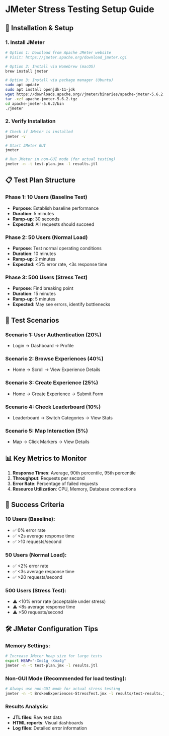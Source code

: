 # JMeter Stress Testing Setup Guide

## 🚀 Installation & Setup

### 1. Install JMeter
```bash
# Option 1: Download from Apache JMeter website
# Visit: https://jmeter.apache.org/download_jmeter.cgi

# Option 2: Install via Homebrew (macOS)
brew install jmeter

# Option 3: Install via package manager (Ubuntu)
sudo apt update
sudo apt install openjdk-11-jdk
wget https://downloads.apache.org//jmeter/binaries/apache-jmeter-5.6.2.tgz
tar -xzf apache-jmeter-5.6.2.tgz
cd apache-jmeter-5.6.2/bin
./jmeter
```

### 2. Verify Installation
```bash
# Check if JMeter is installed
jmeter -v

# Start JMeter GUI
jmeter

# Run JMeter in non-GUI mode (for actual testing)
jmeter -n -t test-plan.jmx -l results.jtl
```

## 📋 Test Plan Structure

### Phase 1: 10 Users (Baseline Test)
- **Purpose**: Establish baseline performance
- **Duration**: 5 minutes
- **Ramp-up**: 30 seconds
- **Expected**: All requests should succeed

### Phase 2: 50 Users (Normal Load)
- **Purpose**: Test normal operating conditions
- **Duration**: 10 minutes  
- **Ramp-up**: 2 minutes
- **Expected**: <5% error rate, <3s response time

### Phase 3: 500 Users (Stress Test)
- **Purpose**: Find breaking point
- **Duration**: 15 minutes
- **Ramp-up**: 5 minutes
- **Expected**: May see errors, identify bottlenecks

## 🎯 Test Scenarios

### Scenario 1: User Authentication (20%)
- Login → Dashboard → Profile

### Scenario 2: Browse Experiences (40%)
- Home → Scroll → View Experience Details

### Scenario 3: Create Experience (25%)
- Home → Create Experience → Submit Form

### Scenario 4: Check Leaderboard (10%)
- Leaderboard → Switch Categories → View Stats

### Scenario 5: Map Interaction (5%)
- Map → Click Markers → View Details

## 📊 Key Metrics to Monitor

1. **Response Times**: Average, 90th percentile, 95th percentile
2. **Throughput**: Requests per second
3. **Error Rate**: Percentage of failed requests
4. **Resource Utilization**: CPU, Memory, Database connections

## 🚨 Success Criteria

### 10 Users (Baseline):
- ✅ 0% error rate
- ✅ <2s average response time
- ✅ >10 requests/second

### 50 Users (Normal Load):
- ✅ <2% error rate
- ✅ <3s average response time
- ✅ >20 requests/second

### 500 Users (Stress Test):
- ⚠️ <10% error rate (acceptable under stress)
- ⚠️ <8s average response time
- ⚠️ >50 requests/second

## 🛠️ JMeter Configuration Tips

### Memory Settings:
```bash
# Increase JMeter heap size for large tests
export HEAP="-Xms1g -Xmx4g"
jmeter -n -t test-plan.jmx -l results.jtl
```

### Non-GUI Mode (Recommended for load testing):
```bash
# Always use non-GUI mode for actual stress testing
jmeter -n -t BrokenExperiences-StressTest.jmx -l results/test-results.jtl -e -o results/html-report
```

### Results Analysis:
- **JTL files**: Raw test data
- **HTML reports**: Visual dashboards
- **Log files**: Detailed error information